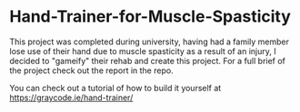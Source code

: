# Hand-Trainer-for-Muscle-Spasticity

This project was completed during university, having had a family member lose use of their hand due to muscle spasticity as a result of an injury, I decided to "gameify" their rehab and create this project.
For a full brief of the project check out the report in the repo.

You can check out a tutorial of how to build it yourself at https://graycode.ie/hand-trainer/
